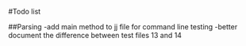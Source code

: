 #Todo list


##Parsing
-add main method to jj file for command line testing
-better document the difference between test files 13 and 14
